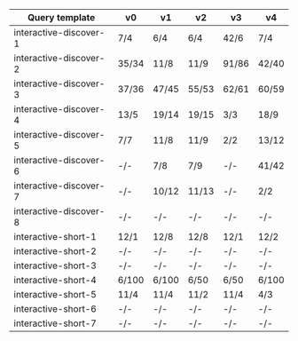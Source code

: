 | Query template         | v0    | v1    | v2    | v3    | v4    |
|------------------------|-------|-------|-------|-------|-------|
| interactive-discover-1 | 7/4   | 6/4   | 6/4   | 42/6  | 7/4   |
| interactive-discover-2 | 35/34 | 11/8  | 11/9  | 91/86 | 42/40 |
| interactive-discover-3 | 37/36 | 47/45 | 55/53 | 62/61 | 60/59 |
| interactive-discover-4 | 13/5  | 19/14 | 19/15 | 3/3   | 18/9  |
| interactive-discover-5 | 7/7   | 11/8  | 11/9  | 2/2   | 13/12 |
| interactive-discover-6 | -/-   | 7/8   | 7/9   | -/-   | 41/42 |
| interactive-discover-7 | -/-   | 10/12 | 11/13 | -/-   | 2/2   |
| interactive-discover-8 | -/-   | -/-   | -/-   | -/-   | -/-   |
| interactive-short-1    | 12/1  | 12/8  | 12/8  | 12/1  | 12/2  |
| interactive-short-2    | -/-   | -/-   | -/-   | -/-   | -/-   |
| interactive-short-3    | -/-   | -/-   | -/-   | -/-   | -/-   |
| interactive-short-4    | 6/100 | 6/100 | 6/50  | 6/50  | 6/100 |
| interactive-short-5    | 11/4  | 11/4  | 11/2  | 11/4  | 4/3   |
| interactive-short-6    | -/-   | -/-   | -/-   | -/-   | -/-   |
| interactive-short-7    | -/-   | -/-   | -/-   | -/-   | -/-   |